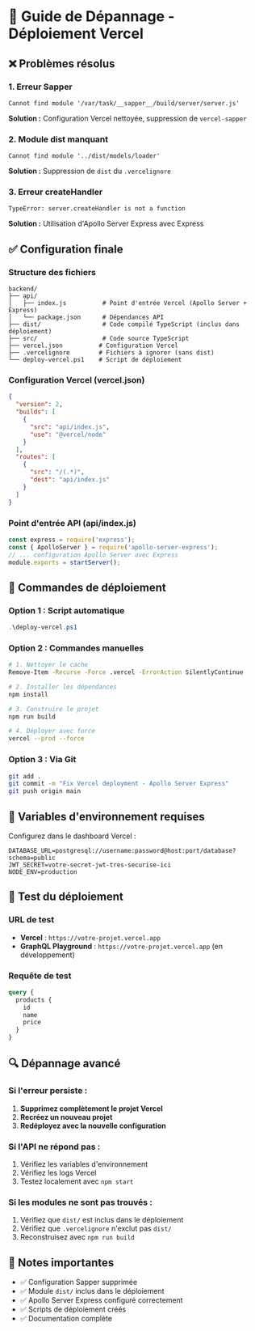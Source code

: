 # 🔧 Guide de Dépannage - Déploiement Vercel

## ❌ Problèmes résolus

### 1. Erreur Sapper
```
Cannot find module '/var/task/__sapper__/build/server/server.js'
```
**Solution :** Configuration Vercel nettoyée, suppression de `vercel-sapper`

### 2. Module dist manquant
```
Cannot find module '../dist/models/loader'
```
**Solution :** Suppression de `dist` du `.vercelignore`

### 3. Erreur createHandler
```
TypeError: server.createHandler is not a function
```
**Solution :** Utilisation d'Apollo Server Express avec Express

## ✅ Configuration finale

### Structure des fichiers
```
backend/
├── api/
│   ├── index.js          # Point d'entrée Vercel (Apollo Server + Express)
│   └── package.json      # Dépendances API
├── dist/                 # Code compilé TypeScript (inclus dans déploiement)
├── src/                  # Code source TypeScript
├── vercel.json          # Configuration Vercel
├── .vercelignore        # Fichiers à ignorer (sans dist)
└── deploy-vercel.ps1    # Script de déploiement
```

### Configuration Vercel (vercel.json)
```json
{
  "version": 2,
  "builds": [
    {
      "src": "api/index.js",
      "use": "@vercel/node"
    }
  ],
  "routes": [
    {
      "src": "/(.*)",
      "dest": "api/index.js"
    }
  ]
}
```

### Point d'entrée API (api/index.js)
```javascript
const express = require('express');
const { ApolloServer } = require('apollo-server-express');
// ... configuration Apollo Server avec Express
module.exports = startServer();
```

## 🚀 Commandes de déploiement

### Option 1 : Script automatique
```powershell
.\deploy-vercel.ps1
```

### Option 2 : Commandes manuelles
```bash
# 1. Nettoyer le cache
Remove-Item -Recurse -Force .vercel -ErrorAction SilentlyContinue

# 2. Installer les dépendances
npm install

# 3. Construire le projet
npm run build

# 4. Déployer avec force
vercel --prod --force
```

### Option 3 : Via Git
```bash
git add .
git commit -m "Fix Vercel deployment - Apollo Server Express"
git push origin main
```

## 🔑 Variables d'environnement requises

Configurez dans le dashboard Vercel :
```
DATABASE_URL=postgresql://username:password@host:port/database?schema=public
JWT_SECRET=votre-secret-jwt-tres-securise-ici
NODE_ENV=production
```

## 🧪 Test du déploiement

### URL de test
- **Vercel** : `https://votre-projet.vercel.app`
- **GraphQL Playground** : `https://votre-projet.vercel.app` (en développement)

### Requête de test
```graphql
query {
  products {
    id
    name
    price
  }
}
```

## 🔍 Dépannage avancé

### Si l'erreur persiste :
1. **Supprimez complètement le projet Vercel**
2. **Recréez un nouveau projet**
3. **Redéployez avec la nouvelle configuration**

### Si l'API ne répond pas :
1. Vérifiez les variables d'environnement
2. Vérifiez les logs Vercel
3. Testez localement avec `npm start`

### Si les modules ne sont pas trouvés :
1. Vérifiez que `dist/` est inclus dans le déploiement
2. Vérifiez que `.vercelignore` n'exclut pas `dist/`
3. Reconstruisez avec `npm run build`

## 📝 Notes importantes

- ✅ Configuration Sapper supprimée
- ✅ Module `dist/` inclus dans le déploiement
- ✅ Apollo Server Express configuré correctement
- ✅ Scripts de déploiement créés
- ✅ Documentation complète